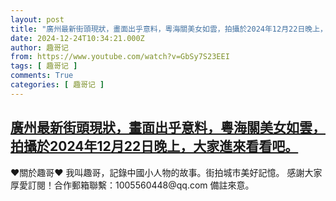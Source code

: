 ```yaml
---
layout: post
title: "廣州最新街頭現狀，畫面出乎意料，粵海關美女如雲，拍攝於2024年12月22日晚上，大家進來看看吧。"
date: 2024-12-24T10:34:21.000Z
author: 趣哥记
from: https://www.youtube.com/watch?v=GbSy7S23EEI
tags: [ 趣哥记 ]
comments: True
categories: [ 趣哥记 ]
---
```

<!--1735036461000-->
[廣州最新街頭現狀，畫面出乎意料，粵海關美女如雲，拍攝於2024年12月22日晚上，大家進來看看吧。](https://www.youtube.com/watch?v=GbSy7S23EEI)
------

<div>
♥關於趣哥♥  我叫趣哥，記錄中國小人物的故事。街拍城市美好記憶。  感謝大家厚愛訂閱！合作郵箱聯繫：1005560448@qq.com 備註來意。
</div>

